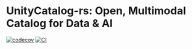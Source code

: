 # UnityCatalog-rs: Open, Multimodal Catalog for Data & AI

[![codecov](https://codecov.io/gh/Revanthshalon/unitycatalog-rs/branch/master/graph/badge.svg?token=ktdcoCdbIa)](https://codecov.io/gh/Revanthshalon/unitycatalog-rs) [![CI](https://github.com/Revanthshalon/unitycatalog-rs/actions/workflows/ci.yml/badge.svg)](https://github.com/Revanthshalon/unitycatalog-rs/actions/workflows/ci.yml)


